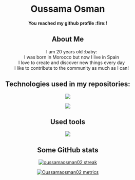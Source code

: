<h1 align="center">Oussama Osman</h1>
<p align="center">
 <b>You reached my github profile :fire:!</b> 
</p>
<h2 align="center">About Me</h2>
<ul align="center">
   I am 20 years old :baby:
   <br/>
   I was born in Morocco but now I live in Spain 
   <br/>
   I love to create and discover new things every day 
   <br/>
   I like to contribute to the community as much as I can! 
</ul>
<h2 align="center">Technologies used in my repositories:</h2>

<p align="center">
  <a href="https://skillicons.dev">
    <img src="https://skillicons.dev/icons?i=html,firebase,latex,mongodb,astro,bash,php,md,py,rust&perline=10" />
  </a>
</p>
<p align="center">
  <a href="https://skillicons.dev">
    <img src="https://skillicons.dev/icons?i=css,react,nextjs,js&perline=4" />
  </a>
</p>

<h2 align="center">Used tools</h2>

<p align="center">
  <a href="https://skillicons.dev">
    <img src="https://skillicons.dev/icons?i=vscode,linux,vercel,git,github,figma,docker,raspberrypi,vim&perline=9" />
  </a>
</p>

<h2 align="center">Some GitHub stats</h2>
<p align="center">
    <a href="https://git.io/streak-stats">
        <img src="https://github-readme-streak-stats.herokuapp.com?user=Oussamaosman02&theme=onedark&hide_border=true&border_radius=5&locale=es&fire=DD2727" alt="oussamaosman02 streak" />
    </a>
</p>
<p align="center">
    <a href="https://metrics.lecoq.io">
        <img src="https://metrics.lecoq.io/OussamaOsman02?template=classic&base.header=0&base.community=0&base.repositories=0&isocalendar=1&lines=1&habits=1&base=header%2C%20activity%2C%20community%2C%20repositories%2C%20metadata&base.indepth=false&base.hireable=false&base.skip=false&isocalendar=false&isocalendar.duration=half-year&lines=false&lines.sections=base&lines.repositories.limit=10&lines.history.limit=1&habits=false&habits.from=200&habits.days=14&habits.facts=true&habits.charts=false&habits.charts.type=classic&habits.trim=false&habits.languages.limit=4&habits.languages.threshold=0%25&config.timezone=Europe%2FMadrid" alt="Oussamaosman02 metrics">
    <a>
</p>
